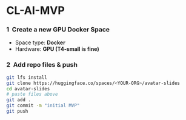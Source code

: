 # CL-AI-MVP
### 1  Create a new GPU Docker Space
- Space type: **Docker**
- Hardware: **GPU (T4‑small is fine)**

### 2  Add repo files & push
```bash
git lfs install
git clone https://huggingface.co/spaces/<YOUR-ORG>/avatar-slides
cd avatar-slides
# paste files above
git add .
git commit -m "initial MVP"
git push
